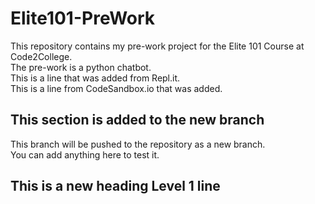 # Elite101-PreWork

This repository contains my pre-work project for the Elite 101 Course at Code2College.<br/>
The pre-work is a python chatbot.<br/>
This is a line that was added from Repl.it.<br/>
This is a line from CodeSandbox.io that was added.

## This section is added to the new branch

This branch will be pushed to the repository as a new branch.<br/>
You can add anything here to test it.

## This is a new heading Level 1 line
